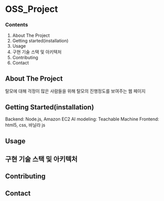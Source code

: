 # OSS_Project

### Contents
1. About The Project
2. Getting started(installation)
3. Usage
4. 구현 기술 스택 및 아키텍처
5. Contributing
6. Contact


## About The Project
  탈모에 대해 걱정이 많은 사람들을 위해 탈모의 진행정도를 보여주는 웹 페이지


## Getting Started(installation)
  Backend: Node.js, Amazon EC2 
  AI modeling: Teachable Machine
  Frontend: html5, css, 바닐라 js

## Usage


## 구현 기술 스택 및 아키텍처


## Contributing


## Contact




